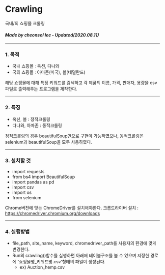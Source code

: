 # Crawling
국내/외 쇼핑몰 크롤링

#### *Made by cheonsol lee - Updated(2020.08.11)* ####

----------
### 1. 목적
* 국내 쇼핑몰 : 옥션, 다나와
* 국외 쇼핑몰 : 아마존(미국), 볼(네덜란드)

해당 쇼핑몰에 대해 특정 키워드를 검색하고 각 제품의 이름, 가격, 판매자, 용량을 csv파일로 출력해주는 프로그램을 제작한다.


----------
### 2. 특징
* 옥션, 볼 : 정적크롤링
* 다나와, 아마존 : 동적크롤링

정적크롤링의 경우 beautifulSoup만으로 구현이 가능하였으나, 동적크롤링은 selenium과 beautifulSoup을 모두 사용하였다.


----------
### 3. 설치할 것

* import requests
* from bs4 import BeautifulSoup
* import pandas as pd
* import csv
* import os
* from selenium

Chrome버전에 맞는 ChromeDriver를 설치해야한다.
크롬드라이버 설치 : https://chromedriver.chromium.org/downloads


----------
### 4. 실행방법
* file_path, site_name, keyword, chromedriver_path를 사용자의 환경에 맞게 변경한다.
* Run의 crawling()함수를 실행하면 아래에 테이블구조를 볼 수 있으며 지정한 경로에 '쇼핑몰명_키워드명.csv'형태의 파일이 생성된다.
  * ex) Auction_hemp.csv
